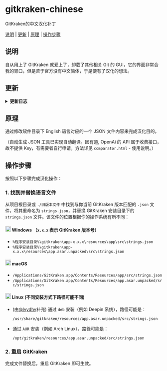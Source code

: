 # gitkraken-chinese

GitKraken的中文汉化补丁

[说明](#说明) | [更新](#更新) | [原理](#原理) | [操作步骤](#操作步骤)

## 说明

自从用上了 GitKraken 就爱上了，卸载了其他相关 Git 的 GUI，它的界面非常合我的胃口，但是苦于官方没有中文简体，于是便有了汉化的想法。

## 更新

<details>
<summary>
<strong>更新日志</strong>
</summary>

|          日期           | 更新内容                                                                       |                                                               感谢                                                                |
|:---------------------:|----------------------------------------------------------------------------|:-------------------------------------------------------------------------------------------------------------------------------:|
|      2025.01.22       | 更新 OpenAi 模型选项, 完善提示词, 修复差异比较逻辑无法检测删减与内容修改的问题并保留空行, 优化界面交互体验, 适配 10.6.2 版本 |                                           [@YuanXiQWQ](https://github.com/YuanXiQWQ)                                            |
|      2025.01.20       | 根据 10.6.1 版本进行校对&修订，更新 README.md 的格式                                       |                                           [@YuanXiQWQ](https://github.com/YuanXiQWQ)                                            |
| 2024.10.25-2025.01.15 | 适配 10.4.0-10.6.1 版本                                                        |                                           [@YuanXiQWQ](https://github.com/YuanXiQWQ)                                            |
|      2024.09.10       | 接入OpenAI API, 更新优化使用说明和页面交互, 新增文件上传/下载功能                                   |                                           [@YuanXiQWQ](https://github.com/YuanXiQWQ)                                            |
|      2024.09.09       | 适配 10.3.0 版本                                                               | [@FXDYJ](https://github.com/FXDYJ) / [@Slinet6056](https://github.com/Slinet6056) /  [@YuanXiQWQ](https://github.com/YuanXiQWQ) |
| 2024.03.07-2024.08.10 | 适配 9.13.0-10.2.0 版本，更新 README.md 的格式，更新文件结构                                |                                           [@YuanXiQWQ](https://github.com/YuanXiQWQ)                                            |
|      2024.02.27       | 适配 9.12.0 版本，明晰化 compare.html 的使用说明和操作界面，可视化有道 API 配置，添加关于有道 API 的描述文件     |                                           [@YuanXiQWQ](https://github.com/YuanXiQWQ)                                            |
|      2024.02.27       | 适配 9.11.1 版本                                                               |                                             [@Jaffrez](https://github.com/Jaffrez)                                              |
|      2024.02.27       | 适配 9.5.1 版本                                                                |                                             [@buck178](https://github.com/buck178)                                              |
|      2023.09.11       | 适配 9.5.1 版本                                                                |                                           [@star-andy](https://github.com/star-andy)                                            |
|      2021.12.17       | 新增可视化对比，接入有道翻译 API                                                         |                                        [@TanxiangCode](https://github.com/TanxiangCode)                                         |
|      2021.03.18       | 新增对比新旧版本区别，自动生成新版本的 JSON 文件的工具 compare.html                                |                                         [@DreamSaddle](https://github.com/DreamSaddle)                                          |
|      2020.08.18       | 在 Windows 2.7.0 版本 测试通过                                                    |                                         [@Black-Spree](https://github.com/Black-Spree)                                          |
|      2019.10.01       | 在 macOS 10.14 GitKraken 6.2.0 测试通过                                         |                                               [@yk47g](https://github.com/yk47g)                                                |

</details>

## 原理

通过修改软件目录下 English 语言对应的一个 JSON 文件内容来完成汉化目的。

（自动生成 JSON 工具已实现自动翻译。因有道, OpenAi 的 API 属于收费接口，故不提供 Key，有需要者自行申请，方法详见 `comparator.html` - 使用说明。）

## 操作步骤

按照以下步骤完成汉化操作：

### 1. 找到并替换语言文件

从项目根目录或 `./旧版本文件` 中找到与你当前 GitKraken 版本匹配的 `.json` 文件，将其重命名为 `strings.json`，并替换
GitKraken 安装目录下的 `strings.json` 文件。该文件的位置根据你的操作系统有所不同：

#### <img src="https://upload.wikimedia.org/wikipedia/commons/thumb/5/5f/Windows_logo_-_2012.svg/1280px-Windows_logo_-_2012.svg.png" alt="Windows Icon" style="width: 18px; height: 18px;"> Windows （`x.x.x` 表示 GitKraken 版本号）

- `%程序安装目录%\gitkraken\app-x.x.x\resources\app\src\strings.json`
- `%程序安装目录%\gitkraken\app-x.x.x\resources\app.asar.unpacked\src\strings.json`

#### <img src="https://cdn-icons-png.flaticon.com/512/2/2235.png" alt="macOS Icon" style="width: 18px; height: 18px;"> macOS

- `/Applications/GitKraken.app/Contents/Resources/app/src/strings.json`
- `/Applications/GitKraken.app/Contents/Resources/app.asar.unpacked/src/strings.json`

#### <img src="https://upload.wikimedia.org/wikipedia/commons/thumb/3/35/Tux.svg/1024px-Tux.svg.png" alt="Linux Icon" style="width: 18px; height: 18px;"> Linux (不同安装方式下路径可能不同)

- (由[@lyydhy](https://github.com/lyydhy)补充) 通过 `deb` 安装（例如 Deepin 系统），路径可能是：

  `/usr/share/gitkraken/resources/app.asar.unpacked/src/strings.json`
- 通过 `AUR` 安装（例如 Arch Linux），路径可能是：

  `/opt/gitkraken/resources/app.asar.unpacked/src/strings.json`

### 2. 重启 GitKraken

完成文件替换后，重启 GitKraken 即可生效。
